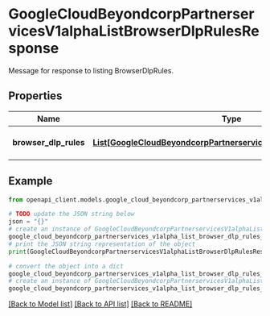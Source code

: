 # GoogleCloudBeyondcorpPartnerservicesV1alphaListBrowserDlpRulesResponse

Message for response to listing BrowserDlpRules.

## Properties

Name | Type | Description | Notes
------------ | ------------- | ------------- | -------------
**browser_dlp_rules** | [**List[GoogleCloudBeyondcorpPartnerservicesV1alphaBrowserDlpRule]**](GoogleCloudBeyondcorpPartnerservicesV1alphaBrowserDlpRule.md) | The list of BrowserDlpRule objects. | [optional] 

## Example

```python
from openapi_client.models.google_cloud_beyondcorp_partnerservices_v1alpha_list_browser_dlp_rules_response import GoogleCloudBeyondcorpPartnerservicesV1alphaListBrowserDlpRulesResponse

# TODO update the JSON string below
json = "{}"
# create an instance of GoogleCloudBeyondcorpPartnerservicesV1alphaListBrowserDlpRulesResponse from a JSON string
google_cloud_beyondcorp_partnerservices_v1alpha_list_browser_dlp_rules_response_instance = GoogleCloudBeyondcorpPartnerservicesV1alphaListBrowserDlpRulesResponse.from_json(json)
# print the JSON string representation of the object
print(GoogleCloudBeyondcorpPartnerservicesV1alphaListBrowserDlpRulesResponse.to_json())

# convert the object into a dict
google_cloud_beyondcorp_partnerservices_v1alpha_list_browser_dlp_rules_response_dict = google_cloud_beyondcorp_partnerservices_v1alpha_list_browser_dlp_rules_response_instance.to_dict()
# create an instance of GoogleCloudBeyondcorpPartnerservicesV1alphaListBrowserDlpRulesResponse from a dict
google_cloud_beyondcorp_partnerservices_v1alpha_list_browser_dlp_rules_response_from_dict = GoogleCloudBeyondcorpPartnerservicesV1alphaListBrowserDlpRulesResponse.from_dict(google_cloud_beyondcorp_partnerservices_v1alpha_list_browser_dlp_rules_response_dict)
```
[[Back to Model list]](../README.md#documentation-for-models) [[Back to API list]](../README.md#documentation-for-api-endpoints) [[Back to README]](../README.md)


